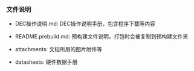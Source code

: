 
### 文件说明

  + DEC操作说明.md: DEC操作说明手册，包含程序下载等内容  
  + README.prebulid.md: 预构建文件说明，打包时会被复制到预构建文件夹

  + attachments: 文档所用的图片附件等
  + datasheets: 硬件数据手册
